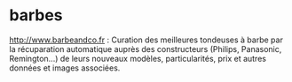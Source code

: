 # barbes
http://www.barbeandco.fr : Curation des meilleures tondeuses à barbe par la récuparation automatique auprès des constructeurs (Philips, Panasonic, Remington...) de leurs nouveaux modèles, particularités, prix et autres données et images associées.
